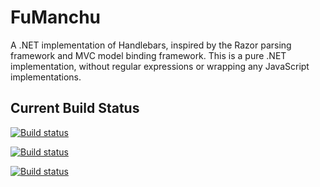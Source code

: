 FuManchu
========

A .NET implementation of Handlebars, inspired by the Razor parsing framework and MVC model binding framework. This is a pure .NET implementation, without regular expressions or wrapping any JavaScript implementations.

Current Build Status
--------------------

[![Build status](https://ci.appveyor.com/api/projects/status/yl1kuo2q42i8e7j0/branch/master?svg=true)](https://ci.appveyor.com/project/Antaris/fumanchu/branch/master)

[![Build status](https://ci.appveyor.com/api/projects/status/yl1kuo2q42i8e7j0/branch/develop?svg=true)](https://ci.appveyor.com/project/Antaris/fumanchu/branch/develop)

[![Build status](https://ci.appveyor.com/api/projects/status/yl1kuo2q42i8e7j0/branch/release-1.0?svg=true)](https://ci.appveyor.com/project/Antaris/fumanchu/branch/release-1.0)